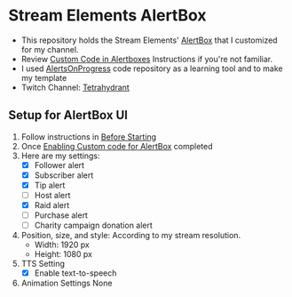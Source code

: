# Stream Elements AlertBox
- This repository holds the Stream Elements' [AlertBox](https://dev.streamelements.com/docs/widgets/3cf52461e4e34-before-starting#alertbox) that I customized for my channel.
- Review [Custom Code in Alertboxes](https://dev.streamelements.com/docs/widgets/62d6299fe71df-custom-code-in-alertboxes#before-starting) Instructions if you're not familiar.
- I used [AlertsOnProgress](https://github.com/StreamElements/widgets/tree/master/AlertsOnProgress) code repository as a learning tool and to make my template
- Twitch Channel: [Tetrahydrant](https://www.twitch.tv/tetrahydrant/about)

## Setup for AlertBox UI
1. Follow instructions in [Before Starting](https://dev.streamelements.com/docs/widgets/3cf52461e4e34-before-starting)
2. Once [Enabling Custom code for AlertBox](https://dev.streamelements.com/docs/widgets/3cf52461e4e34-before-starting#enabling-custom-code-for-alertbox) completed
3. Here are my settings:
   - [x] Follower alert
   - [x] Subscriber alert
   - [x] Tip alert
   - [ ] Host alert
   - [x] Raid alert
   - [ ] Purchase alert
   - [ ] Charity campaign donation alert
4. Position, size, and style: According to my stream resolution.
   - Width: 1920 px
   - Height: 1080 px
5. TTS Setting
   - [x] Enable text-to-speech
6. Animation Settings
   None
